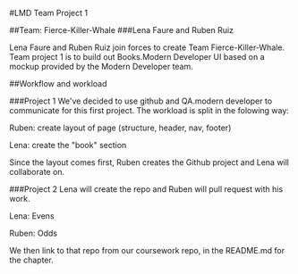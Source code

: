 #LMD Team Project 1

##Team: Fierce-Killer-Whale
###Lena Faure and Ruben Ruiz

Lena Faure and Ruben Ruiz join forces to create Team Fierce-Killer-Whale. Team project 1 is to build out Books.Modern Developer UI based on a mockup provided by the Modern Developer team.


##Workflow and workload

###Project 1
We've decided to use github and QA.modern developer to communicate for this first project. The workload is split in the folowing way: 

Ruben: create layout of page (structure, header, nav, footer)

Lena: create the "book" section

Since the layout comes first, Ruben creates the Github project and Lena will collaborate on.


###Project 2
Lena will create the repo and Ruben will pull request with his work.

Lena: Evens

Ruben: Odds

We then link to that repo from our coursework repo, in the README.md for the chapter. 

